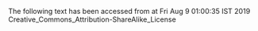 The following text has been accessed from at Fri Aug 9 01:00:35 IST 2019
Creative_Commons_Attribution-ShareAlike_License
